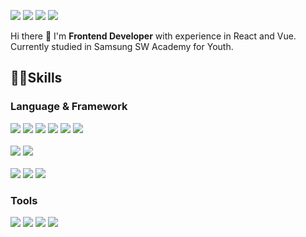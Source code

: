 <a href="https://velog.io/@isabel_noh"><img src="https://img.shields.io/badge/blog-EA4AAA?style=flat-square&logo=githubsponsors&logoColor=white"/></a>
<a href="mailto:nohhyunjeong93@gmail.com"><img src="https://img.shields.io/badge/nohhyunjeong93@gmail.com-EA4335?style=flat-square&logo=gmail&logoColor=white"/></a>
<a href="https://www.linkedin.com/in/hyun-jeong-n-59517b21a/"><img src="https://img.shields.io/badge/Hyeonjung Noh-0b66c2?style=flat-square&logo=linkedin&logoColor=white"/></a>
<a href="https://maroon-margin-1eb.notion.site/Hyeonjung-Isabel-Noh-3446acc0888e48d8acfd669ca9fc0ddd"><img src="https://img.shields.io/badge/portfolio-000000?style=flat-square&logo=notion&logoColor=white"/></a>

Hi there 👋 I'm <strong>Frontend Developer</strong> with experience in React and Vue.  
Currently studied in Samsung SW Academy for Youth.

## 👩‍💻Skills

### Language & Framework

<div>
  <img src="https://img.shields.io/badge/React-61DAFB?style=flat-square&logo=react&logoColor=white"/>
  <img src="https://img.shields.io/badge/Javascript-F7DF1E?style=flat-square&logo=javascript&logoColor=white"/>
  <img src="https://img.shields.io/badge/HTML5-E34F26?style=flat-square&logo=html5&logoColor=white"/>
  <img src="https://img.shields.io/badge/CSS-1572B6?style=flat-square&logo=css3&logoColor=white"/>
  <img src="https://img.shields.io/badge/TailwindCSS-06B6D4?style=flat-square&logo=tailwindcss&logoColor=white"/>
  <img src="https://img.shields.io/badge/StyledComponents-DB7093?style=flat-square&logo=styledcomponents&logoColor=white"/>
</div>
<br />
<div>
  <img src="https://img.shields.io/badge/Typescript-3178C6?style=flat-square&logo=typescript&logoColor=white"/>
  <img src="https://img.shields.io/badge/Vue-4FC08D?style=flat-square&logo=vuedotjs&logoColor=white"/>
</div>
<br />
<div>
  <img src="https://img.shields.io/badge/Python-3776AB?style=flat-square&logo=python&logoColor=white"/>
  <img src="https://img.shields.io/badge/Django-092E20?style=flat-square&logo=Django&logoColor=white"/>
  <img src="https://img.shields.io/badge/SQLite-003B57?style=flat-square&logo=sqlite&logoColor=white"/>
</div>

### Tools

<div>
  <img src="https://img.shields.io/badge/Jira-0052CC?style=flat-square&logo=jira&logoColor=white"/>
  <img src="https://img.shields.io/badge/Git-F05032?style=flat-square&logo=git&logoColor=white"/>
  <img src="https://img.shields.io/badge/Github-181717?style=flat-square&logo=github&logoColor=white"/>
  <img src="https://img.shields.io/badge/Figma-F24E1E?style=flat-square&logo=figma&logoColor=white"/>
</div>

<!--
**isabel-noh/isabel-noh** is a ✨ _special_ ✨ repository because its `README.md` (this file) appears on your GitHub profile.

Here are some ideas to get you started:

- 🔭 I’m currently working on ...
- 🌱 I’m currently learning ...
- 👯 I’m looking to collaborate on ...
- 🤔 I’m looking for help with ...
- 💬 Ask me about ...
- 📫 How to reach me: ...
- 😄 Pronouns: ...
- ⚡ Fun fact: ...
-->
